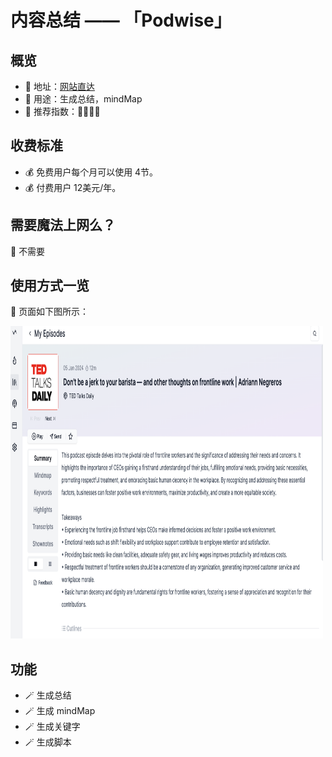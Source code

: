 # 内容总结 —— 「Podwise」

##  概览
- 👋 地址：[网站直达](https://podwise.ai/)
- 🔧 用途：生成总结，mindMap
- 👯 推荐指数：🌟🌟🌟🌟

##  收费标准
- 💰 免费用户每个月可以使用 4节。
- 💰 付费用户 12美元/年。

##  需要魔法上网么？
🙅 不需要

##  使用方式一览
👀 页面如下图所示：

<img src="/imgs/cast_image.png" width="500" height="500"/>

##  功能
- 🪄 生成总结
- 🪄 生成 mindMap
- 🪄 生成关键字
- 🪄 生成脚本


